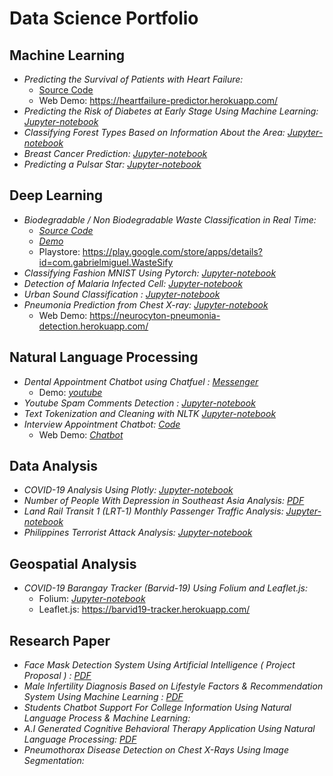 # Data Science Portfolio

## Machine Learning

* *Predicting the Survival of Patients with Heart Failure:* 
     * [Source Code](https://github.com/gabbygab1233/Heart-Failure-Predictor-Application)
     * Web Demo: https://heartfailure-predictor.herokuapp.com/
* *Predicting the Risk of Diabetes at Early Stage Using Machine Learning:* *[Jupyter-notebook](https://www.kaggle.com/gabbygab/predicting-the-risk-of-diabetes?scriptVersionId=41350448)*
* *Classifying Forest Types Based on Information About the Area:* *[Jupyter-notebook](https://github.com/gabbygab1233/Data-Science-Portfolio/blob/master/Machine-learning/the-forest-zero-to-hero.ipynb)*
* *Breast Cancer Prediction:* *[Jupyter-notebook](https://github.com/gabbygab1233/Data-Science-Portfolio/blob/master/Machine-learning/breast-cancer-prediction-case-study.ipynb)*
* *Predicting a Pulsar Star:* *[Jupyter-notebook](https://github.com/gabbygab1233/Data-Science-Portfolio/blob/master/Machine-learning/i-see-stars.ipynb)*


## Deep Learning

* *Biodegradable / Non Biodegradable Waste Classification in Real Time:* 
     * *[Source Code](https://github.com/gabbygab1233/WasteSify)*
     * *[Demo](https://www.youtube.com/watch?v=uYddMWPaI8s&feature=youtu.be)*
     * Playstore: https://play.google.com/store/apps/details?id=com.gabrielmiguel.WasteSify
* *Classifying Fashion MNIST Using Pytorch:* *[Jupyter-notebook](https://github.com/gabbygab1233/Data-Science-Portfolio/blob/master/Deep-learning/Classifying_FashionMnist.ipynb)*
* *Detection of Malaria Infected Cell:* *[Jupyter-notebook](https://github.com/gabbygab1233/Data-Science-Portfolio/blob/master/Deep-learning/detection-of-malaria-infected-cell-fastai-v2.ipynb)*
* *Urban Sound Classification :* *[Jupyter-notebook](https://github.com/gabbygab1233/Data-Science-Portfolio/blob/master/Deep-learning/URBANSOUND%20CLASSIFICATION.ipynb)*
* *Pneumonia Prediction from Chest X-ray:* *[Jupyter-notebook](https://github.com/gabbygab1233/Data-Science-Portfolio/blob/master/Deep-learning/pneumonia-prediction-pytorch-fastai.ipynb)*
     * Web Demo: https://neurocyton-pneumonia-detection.herokuapp.com/

## Natural Language Processing

* *Dental Appointment Chatbot using Chatfuel :* *[Messenger](https://github.com/gabbygab1233/Data-Science-Portfolio/blob/master/Natural-language-process/youtube-spam-classifier.ipynb)*
    * Demo: *[youtube](https://www.youtube.com/watch?v=CjDTGozEY_Q&t=59s)*
* *Youtube Spam Comments Detection :* *[Jupyter-notebook](https://github.com/gabbygab1233/Data-Science-Portfolio/blob/master/Natural-language-process/youtube-spam-classifier.ipynb)*
* *Text Tokenization and Cleaning with NLTK* *[Jupyter-notebook](https://github.com/gabbygab1233/Data-Science-Portfolio/blob/master/Natural-language-process/Text%20tokenization%20and%20cleaning/Text%20Tokenization%20and%20Cleaning%20with%20NLTK.ipynb)*
* *Interview Appointment Chatbot:* *[Code](https://github.com/gabbygab1233/Data-Science-Portfolio/tree/master/Natural-language-process/Interview_Appointment_Chatbot)*
    * Web Demo: *[Chatbot](https://gabbygab1233.github.io/gabbiee/)*

## Data Analysis

* *COVID-19 Analysis Using Plotly:* *[Jupyter-notebook](https://www.kaggle.com/gabbygab/18-weeks-later)*
* *Number of People With Depression in Southeast Asia Analysis:* *[PDF](https://github.com/gabbygab1233/Data-Science-Portfolio/blob/master/Data-analysis/Data%20Analytics%20AlphaBeta.pdf)*
* *Land Rail Transit 1 (LRT-1) Monthly Passenger Traffic Analysis:* *[Jupyter-notebook](https://github.com/gabbygab1233/Data-Science-Portfolio/blob/master/Data-analysis/A-Train.ipynb)*
* *Philippines Terrorist Attack Analysis:* *[Jupyter-notebook](https://github.com/gabbygab1233/Data-Science-Portfolio/blob/master/Data-analysis/terrorism-in-the-philippines.ipynb)*

## Geospatial Analysis
* *COVID-19 Barangay Tracker (Barvid-19) Using Folium and Leaflet.js:*
     * Folium: *[Jupyter-notebook](https://github.com/gabbygab1233/Data-Science-Portfolio/blob/master/Geospatial%20Analysis/Barvid-19%20Tracker.ipynb)*
     * Leaflet.js: https://barvid19-tracker.herokuapp.com/



## Research Paper

* *Face Mask Detection System Using Artificial Intelligence ( Project Proposal ) :* *[PDF](https://github.com/gabbygab1233/Data-Science-Portfolio/blob/master/Research-paper/Face-Mask-Detection-Project-Proposal.pdf)*
* *Male Infertility Diagnosis Based on Lifestyle Factors &  Recommendation System Using Machine Learning :* *[PDF](https://github.com/gabbygab1233/Data-Science-Portfolio/blob/master/Research-paper/Male%20Infertility%20Diagnosis%20%26%20Recommendation%20System%20%20Using%20Machine%20Learning.pdf)*
* *Students Chatbot Support For College Information Using Natural Language Process & Machine Learning:* 
* *A.I Generated Cognitive Behavioral Therapy Application Using Natural Language Processing:* *[PDF](https://github.com/gabbygab1233/Data-Science-Portfolio/blob/master/Research-paper/Artificial%20Intelligence%20Cognitive%20Behavioral%20Therapy%20Application%20Using%20Natural%20Language%20Processing.pdf)*
* *Pneumothorax Disease Detection on Chest X-Rays Using Image Segmentation:* 


